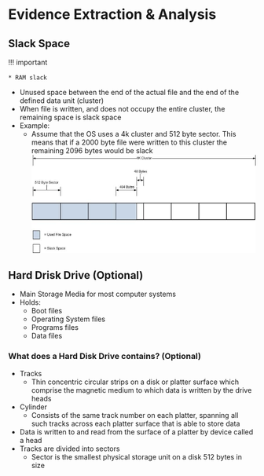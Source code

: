 # Evidence Extraction & Analysis

## Slack Space

!!! important

    * RAM slack

- Unused space between the end of the actual file and the end of the defined data unit (cluster)
- When file is written, and does not occupy the entire cluster, the remaining space is slack space
- Example:
  - Assume that the OS uses a 4k cluster and 512 byte sector. This means that if a 2000 byte file were written to this cluster the remaining 2096 bytes would be slack
![](3-evidence-extraction-n-analysis-images/3-slack-space-example.png)

## Hard Drisk Drive (Optional)
- Main Storage Media for most computer systems
- Holds:
  - Boot files
  - Operating System files
  - Programs files
  - Data files

### What does a Hard Disk Drive contains? (Optional)
- Tracks
  - Thin concentric circular strips on a disk or platter surface which comprise the magnetic medium to which data is written by the drive heads
- Cylinder
  - Consists of the same track number on each platter, spanning all such tracks across each platter surface that is able to store data
- Data is written to and read from the surface of a platter by device called a head
- Tracks are divided into sectors
  - Sector is the smallest physical storage unit on a disk 512 bytes in size
